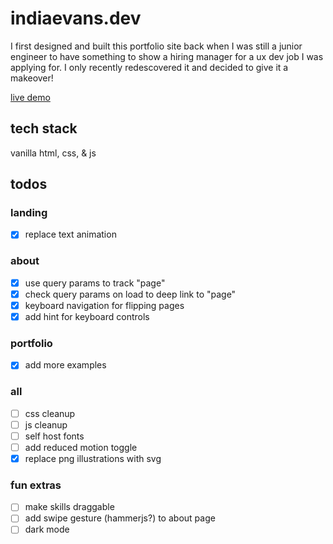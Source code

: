 # indiaevans.dev

I first designed and built this portfolio site back when I was still a junior engineer to have something to show a hiring manager for a ux dev job I was applying for. I only recently redescovered it and decided to give it a makeover!

[live demo](https://indiaevans.dev)

## tech stack

vanilla html, css, & js

## todos

### landing
- [x] replace text animation

### about
- [x] use query params to track "page"
- [x] check query params on load to deep link to "page"
- [x] keyboard navigation for flipping pages
- [x] add hint for keyboard controls

### portfolio
- [x] add more examples

### all
- [ ] css cleanup
- [ ] js cleanup
- [ ] self host fonts
- [ ] add reduced motion toggle
- [x] replace png illustrations with svg

### fun extras
- [ ] make skills draggable
- [ ] add swipe gesture (hammerjs?) to about page
- [ ] dark mode